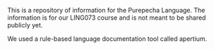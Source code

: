 This is a repository of information for the Purepecha Language. The information is for our LING073 course and is not meant to be shared publicly yet.

We used a rule-based language documentation tool called apertium.
